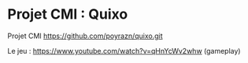 # Projet CMI : Quixo
Projet CMI
https://github.com/poyrazn/quixo.git

Le jeu : https://www.youtube.com/watch?v=qHnYcWv2whw (gameplay)
